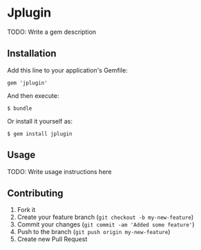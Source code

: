 # Jplugin

TODO: Write a gem description

## Installation

Add this line to your application's Gemfile:

    gem 'jplugin'

And then execute:

    $ bundle

Or install it yourself as:

    $ gem install jplugin

## Usage

TODO: Write usage instructions here

## Contributing

1. Fork it
2. Create your feature branch (`git checkout -b my-new-feature`)
3. Commit your changes (`git commit -am 'Added some feature'`)
4. Push to the branch (`git push origin my-new-feature`)
5. Create new Pull Request
